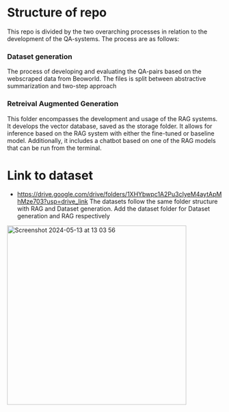 # **Structure of repo**
This repo is divided by the two overarching processes in relation to the development of the QA-systems.
The process are as follows:

### **Dataset generation**
The process of developing and evaluating the QA-pairs based on the webscraped data from Beoworld. The files is split between abstractive summarization and two-step approach
### **Retreival Augmented Generation**
This folder encompasses the development and usage of the RAG systems. It develops the vector database, saved as the storage folder. 
It allows for inference based on the RAG system with either the fine-tuned or baseline model. Additionally, it includes a chatbot based on one of the RAG models that can be run from the terminal.

# Link to dataset
- https://drive.google.com/drive/folders/1XHYbwpc1A2Pu3cIyeM4aytApMhMze703?usp=drive_link
The datasets follow the same folder structure with RAG and Dataset generation. Add the dataset folder for Dataset generation and RAG respectively
<img width="419" alt="Screenshot 2024-05-13 at 13 03 56" src="https://github.com/Olafcito/bo_project_code/assets/122600472/33777653-3e4e-49db-9ebb-508ee0e565b8">
